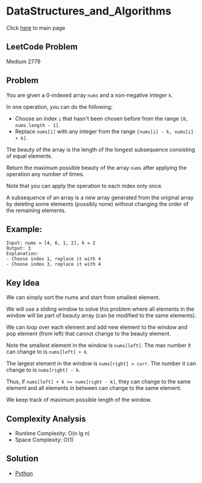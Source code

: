 # DataStructures_and_Algorithms
Click [here](../../README.md) to main page

## LeetCode Problem
Medium 2779

## Problem
You are given a 0-indexed array `nums` and a non-negative integer `k`.

In one operation, you can do the following:
- Choose an index `i` that hasn't been chosen before from the range `[0, nums.length - 1]`.
- Replace `nums[i]` with any integer from the range `[nums[i] - k, nums[i] + k]`.

The beauty of the array is the length of the longest subsequence consisting of equal elements.

Return the maximum possible beauty of the array `nums` after applying the operation any number of times.

Note that you can apply the operation to each index only once.

A subsequence of an array is a new array generated from the original array by deleting some elements (possibly none) without changing the order of the remaining elements.

## Example:
```
Input: nums = [4, 6, 1, 2], k = 2
Output: 3
Explanation:
- Choose index 1, replace it with 4
- Choose index 3, replace it with 4
```

## Key Idea
We can simply sort the nums and start from smallest element.

We will use a sliding window to solve this problem where all elements in the window will be part of beauty array (can be modified to the same elements).

We can loop over each element and add new element to the window and pop element (from left) that cannot change to the beauty element.

Note the smallest element in the window is `nums[left]`. The max number it can change to is `nums[left] + k`. 

The largest element in the window is `nums[right] = curr`. The number it can change to is `nums[right] - k`.

Thus, if `nums[left] + k >= nums[right - k]`, they can change to the same element and all elements in between can change to the same element.

We keep track of maximum possible length of the window.

## Complexity Analysis
- Runtime Complexity: O(n lg n)
- Space Complexity: O(1)

## Solution
- [Python](./solution.py)